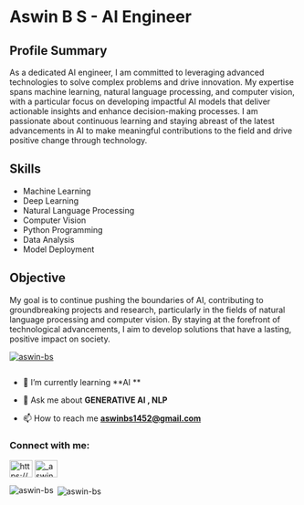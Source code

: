 # Aswin B S - AI Engineer

## Profile Summary

As a dedicated AI engineer, I am committed to leveraging advanced technologies to solve complex problems and drive innovation. My expertise spans machine learning, natural language processing, and computer vision, with a particular focus on developing impactful AI models that deliver actionable insights and enhance decision-making processes. I am passionate about continuous learning and staying abreast of the latest advancements in AI to make meaningful contributions to the field and drive positive change through technology.



## Skills

- Machine Learning
- Deep Learning
- Natural Language Processing
- Computer Vision
- Python Programming
- Data Analysis
- Model Deployment

## Objective

My goal is to continue pushing the boundaries of AI, contributing to groundbreaking projects and research, particularly in the fields of natural language processing and computer vision. By staying at the forefront of technological advancements, I aim to develop solutions that have a lasting, positive impact on society.




<p align="left"> <a href="https://github.com/ryo-ma/github-profile-trophy"><img src="https://github-profile-trophy.vercel.app/?username=aswin-bs" alt="aswin-bs" /></a> </p>

<p align="left"> <a href="https://twitter.com/" target="blank"><img src="https://img.shields.io/twitter/follow/?logo=twitter&style=for-the-badge" alt="" /></a> </p>

- 🌱 I’m currently learning **AI **

- 💬 Ask me about **GENERATIVE AI , NLP**

- 📫 How to reach me **aswinbs1452@gmail.com**

<h3 align="left">Connect with me:</h3>
<p align="left">
<a href="https://linkedin.com/in/https://www.linkedin.com/in/aswin-b-s-28b280227/" target="blank"><img align="center" src="https://raw.githubusercontent.com/rahuldkjain/github-profile-readme-generator/master/src/images/icons/Social/linked-in-alt.svg" alt="https://www.linkedin.com/in/aswin-b-s-28b280227/" height="30" width="40" /></a>
<a href="https://instagram.com/_aswinbs_" target="blank"><img align="center" src="https://raw.githubusercontent.com/rahuldkjain/github-profile-readme-generator/master/src/images/icons/Social/instagram.svg" alt="_aswinbs_" height="30" width="40" /></a>
</p>



<p><img align="left" src="https://github-readme-stats.vercel.app/api/top-langs?username=aswin-bs&show_icons=true&locale=en&layout=compact" alt="aswin-bs" /></p>

<p>&nbsp;<img align="center" src="https://github-readme-stats.vercel.app/api?username=aswin-bs&show_icons=true&locale=en" alt="aswin-bs" /></p>
